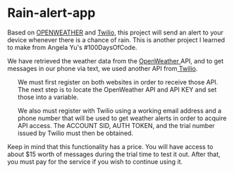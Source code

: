 # Rain-alert-app
Based on <a href="https://openweathermap.org/">OPENWEATHER</a> and <a href="https://www.twilio.com/"> Twilio</a>, this project will send an alert to your device whenever there is a chance of rain. This is another project I learned to make from Angela Yu's #100DaysOfCode.

We have retrieved the weather data from the <a href="https://openweathermap.org/"> OpenWeather </a>API, and to get messages in our phone via text, we used another API from<a href="https://www.twilio.com/"> Twilio</a>. 

<ul>We must first register on both websites in order to receive those API. The next step is to locate the OpenWeather API and API KEY and set those into a variable.</ul>
<ul>We also must register with Twilio using a working email address and a phone number that will be used to get weather alerts in order to acquire API access. The ACCOUNT SID, AUTH TOKEN, and the trial number issued by Twilio must then be obtained. </ul>

  
Keep in mind that this functionality has a price. You will have access to about $15 worth of messages during the trial time to test it out. After that, you must pay for the service if you wish to continue using it.

